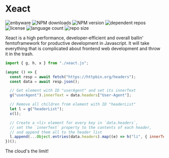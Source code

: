 # Xeact

![enbyware](https://pride-badges.pony.workers.dev/static/v1?label=enbyware&labelColor=%23555&stripeWidth=8&stripeColors=FCF434%2CFFFFFF%2C9C59D1%2C2C2C2C)
![NPM downloads](https://img.shields.io/npm/dw/@xeserv/xeact)
![NPM version](https://img.shields.io/npm/v/@xeserv/xeact)
![dependent repos](https://img.shields.io/librariesio/dependent-repos/npm/@xeserv/xeact)
![license](https://img.shields.io/github/license/Xe/xeact)
![language count](https://img.shields.io/github/languages/count/Xe/xeact)
![repo size](https://img.shields.io/github/repo-size/Xe/xeact)

Xeact is a high performance, developer-efficient and overall ballin'
femtoframework for productive development in Javascript. It will take everything
that is complicated about frontend web development and throw it in the trash.

```javascript
import { g, h, x } from "./xeact.js";

(async () => {
  const resp = await fetch("https://httpbin.org/headers");
  const data = await resp.json();

  // Get element with ID "userAgent" and set its innerText
  g("userAgent").innerText = data.headers["User-Agent"];

  // Remove all children from element with ID "headerList"
  let l = g("headerList");
  x(l);

  // Create a <li> element for every key in `data.headers`,
  // set the `innerText` property to the contents of each header,
  // and append them all to the header list
  l.append(...Object.entries(data.headers).map((e) => h("li", { innerText: `${e[0]}: ${e[1]}` })));
})();
```

The cloud's the limit!
